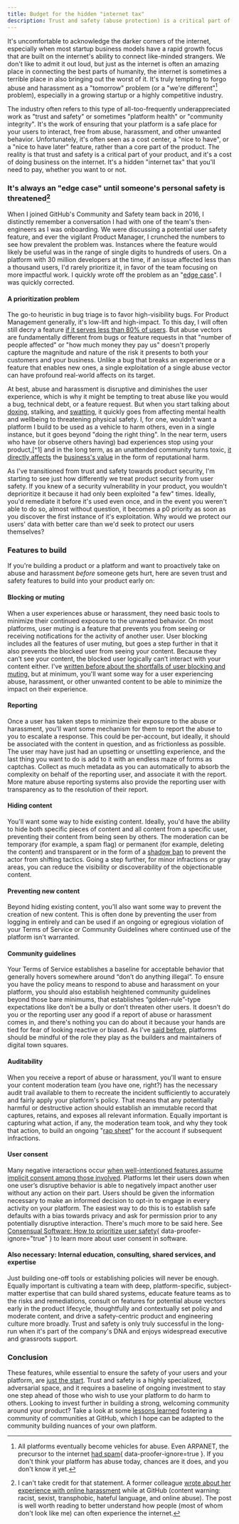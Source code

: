 ```yaml
---
title: Budget for the hidden "internet tax"
description: Trust and safety (abuse protection) is a critical part of your product, and it's a cost of doing business on the internet. It's a hidden "internet tax" that you'll need to pay, whether you want to or not.
---
```


It's uncomfortable to acknowledge the darker corners of the internet, especially when most startup business models have a rapid growth focus that are built on the internet's ability to connect like-minded strangers. We don't like to admit it out loud, but just as the internet is often an amazing place in connecting the best parts of humanity, the internet is sometimes a terrible place in also bringing out the worst of it. It's truly tempting to forgo abuse and harassment as a "tomorrow" problem (or a "we're different"[^arpanet] problem), especially in a growing startup or a highly competitive industry.

The industry often refers to this type of all-too-frequently underappreciated work as "trust and safety" or sometimes "platform health" or "community integrity". It's the work of ensuring that your platform is a safe place for your users to interact, free from abuse, harassment, and other unwanted behavior. Unfortunately, it's often seen as a cost center, a "nice to have", or a "nice to have later" feature, rather than a core part of the product. The reality is that trust and safety is a critical part of your product, and it's a cost of doing business on the internet. It's a hidden "internet tax" that you'll need to pay, whether you want to or not.

### It's always an "edge case" until someone's personal safety is threatened[^edge-case-until]

When I joined GitHub's Community and Safety team back in 2016, I distinctly remember a conversation I had with one of the team's then-engineers as I was onboarding. We were discussing a potential user safety feature, and ever the vigilant Product Manager, I crunched the numbers to see how prevalent the problem was. Instances where the feature would likely be useful was in the range of single digits to hundreds of users. On a platform with 30 million developers at the time, if an issue affected less than a thousand users, I'd rarely prioritize it, in favor of the team focusing on more impactful work. I quickly wrote off the problem as an "[edge case](https://en.wikipedia.org/wiki/Edge_case)". I was quickly corrected.

#### A prioritization problem

The go-to heuristic in bug triage is to favor high-visibility bugs. For Product Management generally, it's low-lift and high-impact. To this day, I will often still decry a feature [if it serves less than 80% of users](https://ben.balter.com/2016/03/08/optimizing-for-power-users-and-edge-cases/). But abuse vectors are fundamentally different from bugs or feature requests in that "number of people affected" or "how much money they pay us" doesn't properly capture the magnitude and nature of the risk it presents to both your customers and your business. Unlike a bug that breaks an experience or a feature that enables new ones, a single exploitation of a single abuse vector can have profound real-world affects on its target.

At best, abuse and harassment is disruptive and diminishes the user experience, which is why it might be tempting to treat abuse like you would a bug, technical debt, or a feature request. But when you start talking about [doxing](https://en.wikipedia.org/wiki/Doxing), stalking, and [swatting](https://en.wikipedia.org/wiki/Swatting), it quickly goes from affecting mental health and wellbeing to threatening physical safety. I, for one, wouldn't want a platform I build to be used as a vehicle to harm others, even in a single instance, but it goes beyond "doing the right thing". In the near term, users who have (or observe others having) bad experiences stop using your product,[^1] and in the long term, as an unattended community turns toxic, [it directly affects](https://www.businessinsider.com/disney-ceo-bob-iger-abandons-twitter-deal-over-abuse-problem-2019-9) the [business's value](https://nymag.com/intelligencer/2018/04/dan-mccomas-reddit-product-svp-and-imzy-founder-interview.html) in the form of reputational harm.

As I've transitioned from trust and safety towards product security, I'm starting to see just how differently we treat product security from user safety. If you knew of a security vulnerability in your product, you wouldn't deprioritize it because it had only been exploited "a few" times. Ideally, you'd remediate it before it's used even once, and in the event you weren't able to do so, almost without question, it becomes a p0 priority as soon as you discover the first instance of it's exploitation. Why would we protect our users' data with better care than we'd seek to protect our users themselves?

### Features to build

If you're building a product or a platform and want to proactively take on abuse and harassment *before* someone gets hurt, here are seven trust and safety features to build into your product early on:

#### Blocking or muting

When a user experiences abuse or harassment, they need basic tools to minimize their continued exposure to the unwanted behavior. On most platforms, user muting is a feature that prevents you from seeing or receiving notifications for the activity of another user. User blocking includes all the features of user muting, but goes a step further in that it also prevents the blocked user from seeing your content. Because they can’t see your content, the blocked user logically can’t interact with your content either. I've [written before about the shortfalls of user blocking and muting](https://ben.balter.com/2020/02/06/blocking-vs-muting/), but at minimum, you'll want some way for a user experiencing abuse, harassment, or other unwanted content to be able to minimize the impact on their experience.

#### Reporting

Once a user has taken steps to minimize their exposure to the abuse or harassment, you'll want some mechanism for them to report the abuse to you to escalate a response. This could be per-account, but ideally, it should be associated with the content in question, and as frictionless as possible. The user may have just had an upsetting or unsettling experience, and the last thing you want to do is add to it with an endless maze of forms as captchas. Collect as much metadata as you can automatically to absorb the complexity on behalf of the reporting user, and associate it with the report. More mature abuse reporting systems also provide the reporting user with transparency as to the resolution of their report.

#### Hiding content

You'll want some way to hide existing content. Ideally, you'd have the ability to hide both specific pieces of content and all content from a specific user, preventing their content from being seen by others. The moderation can be temporary (for example, a spam flag) or permanent (for example, deleting the content) and transparent or in the form of a [shadow ban](https://en.wikipedia.org/wiki/Shadow_banning) to prevent the actor from shifting tactics. Going a step further, for minor infractions or gray areas, you can reduce the visibility or discoverability of the objectionable content.

#### Preventing new content

Beyond hiding existing content, you'll also want some way to prevent the creation of new content. This is often done by preventing the user from logging in entirely and can be used if an ongoing or egregious violation of your Terms of Service or Community Guidelines where continued use of the platform isn't warranted.

#### Community guidelines

Your Terms of Service establishes a baseline for acceptable behavior that generally hovers somewhere around “don’t do anything illegal”. To ensure you have the policy means to respond to abuse and harassment on your platform, you should also establish heightened community guidelines beyond those bare minimums, that establishes “golden-rule”-type expectations like don’t be a bully or don’t threaten other users. It doesn't do you or the reporting user any good if a report of abuse or harassment comes in, and there's nothing you can do about it because your hands are tied for fear of looking reactive or biased. As I've [said before](https://ben.balter.com/2020/01/17/ten-lessons-learned-fostering-a-community-of-communities-on-github/#10-be-purposeful-about-the-role-you-play), platforms should be mindful of the role they play as the builders and maintainers of digital town squares.

#### Auditability

When you receive a report of abuse or harassment, you'll want to ensure your content moderation team (you have one, right?) has the necessary audit trail available to them to recreate the incident sufficiently to accurately and fairly apply your platform's policy. That means that any potentially harmful or destructive action should establish an immutable record that captures, retains, and exposes all relevant information. Equally important is capturing what action, if any, the moderation team took, and why they took that action, to build an ongoing "[rap sheet](https://en.wikipedia.org/wiki/Criminal_record)" for the account if subsequent infractions.

#### User consent

Many negative interactions occur [when well-intentioned features assume implicit consent among those involved](https://ben.balter.com/2020/01/17/ten-lessons-learned-fostering-a-community-of-communities-on-github/#9-always-seek-user-consent). Platforms let their users down when one user’s disruptive behavior is able to negatively impact another user without any action on their part. Users should be given the information necessary to make an informed decision to opt-in to engage in every activity on your platform. The easiest way to do this is to establish safe defaults with a bias towards privacy and ask for permission prior to any potentially disruptive interaction. There's much more to be said here. See [Consensual Software: How to prioritize user safety](https://medium.com/consensual-software/consensual-software-how-to-prioritize-user-safety-369f5a4dee8){ data-proofer-ignore="true" } to learn more about user consent in software.

#### Also necessary: Internal education, consulting, shared services, and expertise

Just building one-off tools or establishing policies will never be enough. Equally important is cultivating a team with deep, platform-specific, subject-matter expertise that can build shared systems, educate feature teams as to the risks and remediations, consult on features for potential abuse vectors early in the product lifecycle, thoughtfully and contextually set policy and moderate content, and drive a safety-centric product and engineering culture more broadly. Trust and safety is only truly successful in the long-run when it's part of the company's DNA and enjoys widespread executive and grassroots support.

### Conclusion

These features, while essential to ensure the safety of your users and your platform, are [just the start](https://ben.balter.com/2020/08/31/trust-and-safety-is-not-a-product-edge-case/#beyond-blocking). Trust and safety is a highly specialized, adversarial space, and it requires a baseline of ongoing investment to stay one step ahead of those who wish to use your platform to do harm to others. Looking to invest further in building a strong, welcoming community around your product? Take a look at some [lessons learned](https://ben.balter.com/2020/01/17/ten-lessons-learned-fostering-a-community-of-communities-on-github/) fostering a community of communities at GitHub, which I hope can be adapted to the community building nuances of your own platform.

[^arpanet]: All platforms eventually become vehicles for abuse. Even ARPANET, the precursor to the internet [had spam](https://en.wikipedia.org/wiki/History_of_email_spam#The_%22first_spam_email%22_in_1978){ data-proofer-ignore=true }. If you don't think your platform has abuse today, chances are it does, and you don't know it yet.

[^edge-case-until]: I can't take credit for that statement. A former colleague [wrote about her experience with online harassment](https://www.tinykat.cafe/on-all-that-fuckery) while at GitHub (content warning: racist, sexist, transphobic, hateful language, and online abuse). The post is well worth reading to better understand how people (most of whom don't look like me) can often experience the internet.